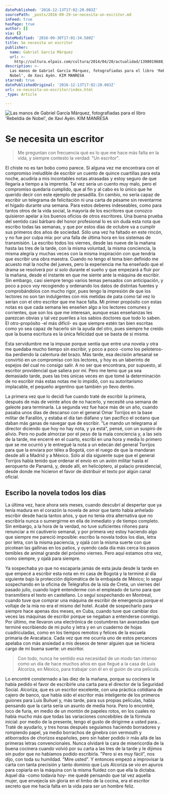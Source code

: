 ```yaml
---
datePublished: '2016-12-13T17:02:20.083Z'
sourcePath: _posts/2016-09-29-se-necesita-un-escritor.md
inFeed: true
hasPage: true
author: []
via: {}
dateModified: '2016-09-30T17:01:34.580Z'
title: Se necesita un escritor
publisher:
  name: Gabriel García Márquez
  url: >-
    http://cultura.elpais.com/cultura/2014/04/20/actualidad/1398019688_432401.html
description: >-
  Las manos de Gabriel García Márquez, fotografiadas para el libro 'Rebeldía de
  Nobel', de Xavi Ayén. KIM MANRESA
starred: true
datePublishedOriginal: '2016-12-13T17:02:20.083Z'
url: se-necesita-un-escritor/index.html
_type: Article

---
```

![Las manos de Gabriel García Márquez, fotografiadas para el libro 'Rebeldía de Nobel', de Xavi Ayén. KIM MANRESA](https://the-grid-user-content.s3-us-west-2.amazonaws.com/731b551b-0ed0-4021-8cf5-5ed543fa985f.jpg)

# Se necesita un escritor

> Me preguntan con frecuencia qué es lo que me hace más falta en la vida, y siempre contesto la verdad: "Un escritor".

El chiste no es tan bobo como parece. Si alguna vez me encontrara con el compromiso ineludible de escribir un cuento de quince cuartillas para esta noche, acudiría a mis incontables notas atrasadas y estoy seguro de que llegaría a tiempo a la imprenta. Tal vez sería un cuento muy malo, pero el compromiso quedaría cumplido, que al fin y al cabo es lo único que he querido decir con este ejemplo de pesadilla. En cambio, no sería capaz de escribir un telegrama de felicitación ni una carta de pésame sin reventarme el hígado durante una semana. Para estos deberes indeseables, como para tantos otros de la vida social, la mayoría de los escritores que conozco quisieron apelar a los buenos oficios de otros escritores. Una buena prueba del sentido casi bárbaro del honor profesional lo es sin duda esta nota que escribo todas las semanas, y que por estos días de octubre va a cumplir sus primeros dos años de sociedad. Sólo una vez ha faltado en este rincón, y no fue por culpa mía: por una falla de última hora en los sistemas de transmisión. La escribo todos los viernes, desde las nueve de la mañana hasta las tres de la tarde, con la misma voluntad, la misma conciencia, la misma alegría y muchas veces con la misma inspiración con que tendría que escribir una obra maestra. Cuando no tengo el tema bien definido me acuesto mal la noche del jueves, pero la experiencia me ha enseñado que el drama se resolverá por sí solo durante el sueño y que empezará a fluir por la mañana, desde el instante en que me siente ante la máquina de escribir. Sin embargo, casi siempre tengo varios temas pensados con anticipación, y poco a poco voy recogiendo y ordenando los datos de distintas fuentes y comprobándolos con mucho rigor, pues tengo la impresión de que los lectores no son tan indulgentes con mis metidas de pata como tal vez lo serían con el otro escritor que me hace falta. Mi primer propósito con estas notas es que cada semana les enseñen algo a los lectores comunes y corrientes, que son los que me interesan, aunque esas enseñanzas les parezcan obvias y tal vez pueriles a los sabios doctores que todo lo saben. El otro-propósito -el más difícil- es que siempre estén tan bien escritas como yo sea capaz de hacerlo sin la ayuda del otro, pues siempre he creído que la buena escritura es la única felicidad que se basta de sí misma.

Esta servidumbre me la impuse porque sentía que entre una novela y otra me quedaba mucho tiempo sin escribir, y poco a poco -como los peloteros- iba perdiendo la calentura del brazo. Más tarde, esa decisión artesanal se convirtió en un compromiso con los lectores, y hoy es un laberinto de espejos del cual no consigo salir. A no ser que encontrara, por supuesto, al escritor providencial que saliera por mí. Pero me temo que ya sea demasiado tarde, pues las tres únicas veces en que tomé la determinación de no escribir más estas notas me lo impidió, con su autoritarismo implacable, el pequeño argentino que también yo llevo dentro.

La primera vez que lo decidí fue cuando traté de escribir la primera, después de más de veinte años de no hacerlo, y necesité una semana de galeote para terminarla. La segunda vez fue hace más de un año, cuando pasaba unos días de descanso con el general Omar Torrijos en la base militar de Farallón, y estaba el día tan diáfano y tan pacífico el océano que daban más ganas de navegar que de escribir. "Le mando un telegrama al director diciendo que hoy no hay nota, y ya está", pensé, con un suspiro de alivio. Pero no pude almorzar por el peso de la mala conciencia y, a las seis de la tarde, me encerré en el cuarto, escribí en una hora y media lo primero que se me ocurrió y le entregué la nota a un edecán del general Torrijos para que la enviara por télex a Bogotá, con el ruego de que la mandaran desde allí a Madrid y a México. Sólo al día siguiente supe que el general Torrijos había tenido que ordenar el envío en un avión militar hasta el aeropuerto de Panamá, y, desde allí, en helicóptero, al palacio presidencial, desde donde me hicieron el favor de distribuir el texto por algún canal oficial.

## Escribo la novela todos los días

La última vez, hace ahora seis meses, cuando descubrí al despertar que ya tenía madura en el corazón la novela de amor que tanto había anhelado escribir desde hacía tantos años, y que no tenía otra alternativa que no escribirla nunca o sumergirme en ella de inmediato y de tiempo completo. Sin embargo, a la hora de la verdad, no tuve suficientes riñones para renunciar a mi cautiverio semanal, y por primera vez estoy haciendo algo que siempre me pareció imposible: escribo la novela todos los días, letra por letra, con la misma paciencia, y ojalá con la misma suerte con que picotean las gallinas en los patios, y oyendo cada día más cerca los pasos temibles de animal grande del próximo viernes. Pero aquí estamos otra vez, como siempre, y ojalá para siempre.

Ya sospechaba yo que no escaparía jamás de esta jaula desde la tarde en que empecé a escribir esta nota en mi casa de Bogotá y la terminé al día siguiente bajo la protección diplomática de la embajada de México; lo seguí sospechando en la oficina de Telégrafos de la isla de Creta, un viernes del pasado julio, cuando logré entenderme con el empleado de turno para que transmitiera el texto en castellano. Lo seguí sospechando en Montreal, cuando tuve que comprar una máquina de escribir de emergencia porque el voltaje de la mía no era el mismo del hotel. Acabé de sospecharlo para siempre hace apenas dos meses, en Cuba, cuando tuve que cambiar dos veces las máquinas de escribir porque se negaban a entenderse conmigo. Por último, me llevaron una electrónica de costumbres tan avanzadas que terminé escribiendo de mi puño y letra y en un cuaderno de hojas cuadriculadas, como en los tiempos remotos y felices de la escuela primaria de Aracataca. Cada vez que me ocurría uno de estos percances apelaba con más ansiedad a mis deseos de tener alguien que se hiciera cargo de mi buena suerte: un escritor.

> Con todo, nunca he sentido esa necesidad de un modo tan intenso como un día de hace muchos años en que llegué a la casa de Luis Alcoriza, en México, para trabajar con él en el guión de una película.

Lo encontré consternado a las diez de la mañana, porque su cocinera le había pedido el favor de escribirle una carta para el director de la Seguridad Social. Alcoriza, que es un escritor excelente, con una práctica cotidiana de cajero de banco, que había sido el escritor más inteligente de los primeros guiones para Luis Buñuel y, más tarde, para sus propias películas, había pensando que la carta sería un asunto de media hora. Pero lo encontré, loco de furia, en medio de un montón de papeles rotos, en los cuales no había mucho más que todas las variaciones concebibles de la fórmula inicial: por medio de la presente, tengo el gusto de dirigirme a usted para... Traté de ayudarlo, y tres horas después seguíamos haciendo borradores y rompiendo papel, ya medio borrachos de ginebra con vermouth y atiborrados de chorizos españoles, pero sin haber podido ir más allá de las primeras letras convencionales. Nunca olvidaré la cara de misericordia de la buena cocinera cuando volvió por su carta a las tres de la tarde y le dijimos sin pudor que no habíamos podido escribirla. "Pero si es muy fácil", nos dijo, con toda su humildad. "Mire usted". Y entonces empezó a improvisar la carta con tanta precisión y tanto dominio que Luis Alcoriza se vio en apuros para copiarla en la máquina con la misma fluidez con que ella la dictaba. Aquel día -como todavía hoy- me quedé pensando que tal vez aquella mujer, que envejecía sin gloria en el limbo de la cocina, era el escritor secreto que me hacía falta en la vida para ser un hombre feliz.